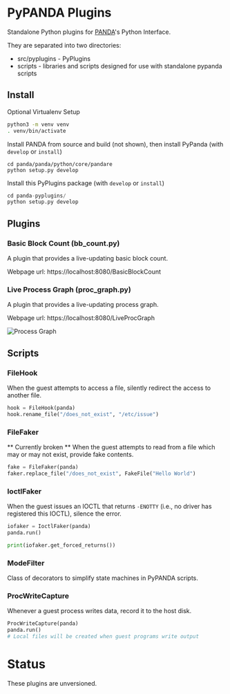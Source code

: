 PyPANDA Plugins
====

Standalone Python plugins for [PANDA](https://github.com/panda-re/panda)'s Python Interface.

They are separated into two directories:

* src/pyplugins - PyPlugins
* scripts - libraries and scripts designed for use with standalone pypanda scripts

## Install
Optional Virtualenv Setup
```sh
python3 -m venv venv
. venv/bin/activate
```

Install PANDA from source and build (not shown), then install PyPanda (with `develop` or `install`)
```ssh
cd panda/panda/python/core/pandare
python setup.py develop
```

Install this PyPlugins package (with `develop` or `install`)
```py
cd panda-pyplugins/
python setup.py develop
```

## Plugins

### Basic Block Count (bb_count.py)

A plugin that provides a live-updating basic block count.

Webpage url: https://localhost:8080/BasicBlockCount

### Live Process Graph (proc_graph.py)

A plugin that provides a live-updating process graph.

Webpage url: https://localhost:8080/LiveProcGraph

![Process Graph](https://raw.githubusercontent.com/lacraig2/panda_webserver_process_graph/master/images/example.png)

## Scripts

### FileHook
When the guest attempts to access a file, silently redirect the access to another file.

```py
hook = FileHook(panda)
hook.rename_file("/does_not_exist", "/etc/issue")
```

### FileFaker
** Currently broken **
When the guest attempts to read from a file which may or may not exist, provide fake contents.
```py
fake = FileFaker(panda)
faker.replace_file("/does_not_exist", FakeFile("Hello World")
```

### IoctlFaker
When the guest issues an IOCTL that returns `-ENOTTY` (i.e., no driver has registered this IOCTL), silence the error.

```py
iofaker = IoctlFaker(panda)
panda.run()

print(iofaker.get_forced_returns())
```

### ModeFilter
Class of decorators to simplify state machines in PyPANDA scripts.

### ProcWriteCapture
Whenever a guest process writes data, record it to the host disk.

```py
ProcWriteCapture(panda)
panda.run()
# Local files will be created when guest programs write output
```

Status
====
These plugins are unversioned.
